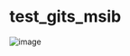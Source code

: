# test_gits_msib
![image](https://user-images.githubusercontent.com/83383052/218511500-978b8ff9-8574-4d6a-a42e-d92c3cec39d3.png)
